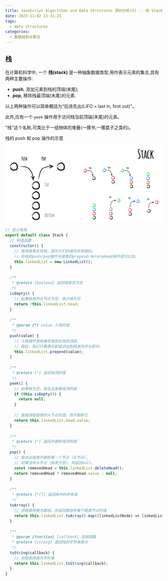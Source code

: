 ```yaml
---
title: JavaScript Algorithms and Data Structures 源码分析(5) -- 栈 Stack
date: 2023-11-02 13:31:23
tags:
  - data structures
categories:
  - 数据结构与算法
---
```


## 栈

在计算机科学中, 一个 **栈(stack)** 是一种抽象数据类型,用作表示元素的集合,具有两种主要操作:

- **push**, 添加元素到栈的顶端(末尾);
- **pop**, 移除栈最顶端(末尾)的元素.

以上两种操作可以简单概括为“后进先出(LIFO = last in, first out)”。

此外,应有一个 `peek` 操作用于访问栈当前顶端(末尾)的元素。

"栈"这个名称,可类比于一组物体的堆叠(一摞书,一摞盘子之类的)。

<!-- more -->

栈的 push 和 pop 操作的示意

![Stack](../images/data-structures/stack.jpeg)

```javascript
// 定义栈类
export default class Stack {
  // 构造函数
  constructor() {
    // 使用链表实现栈，因为它们的操作非常相似。
    // 将栈的push/pop操作与链表的prepend/deleteHead操作进行比较。
    this.linkedList = new LinkedList();
  }

  /**
   * @return {boolean} 返回栈是否为空
   */
  isEmpty() {
    // 如果链表的头节点为空，表示栈为空
    return !this.linkedList.head;
  }

  /**
   * @param {*} value 入栈的值
   */
  push(value) {
    // 入栈操作意味着将值放在栈的顶部。
    // 因此，我们只需要将新值添加到链表的开头即可。
    this.linkedList.prepend(value);
  }

  /**
   * @return {*} 返回栈顶的值
   */
  peek() {
    // 如果栈为空，则无法查看栈顶的值
    if (this.isEmpty()) {
      return null;
    }

    // 直接读取链表的头节点的值，而不删除它
    return this.linkedList.head.value;
  }

  /**
   * @return {*} 返回并删除栈顶的值
   */
  pop() {
    // 尝试从链表中删除第一个节点（头节点）。
    // 如果没有头节点（链表为空），则返回null。
    const removedHead = this.linkedList.deleteHead();
    return removedHead ? removedHead.value : null;
  }

  /**
   * @return {*[]} 返回栈中的所有值
   */
  toArray() {
    // 将链表转换为数组，并返回数组中每个链表节点的值
    return this.linkedList.toArray().map((linkedListNode) => linkedListNode.value);
  }

  /**
   * @param {function} [callback] 回调函数
   * @return {string} 返回栈的字符串表示
   */
  toString(callback) {
    // 将链表转换为字符串
    return this.linkedList.toString(callback);
  }
}
```
